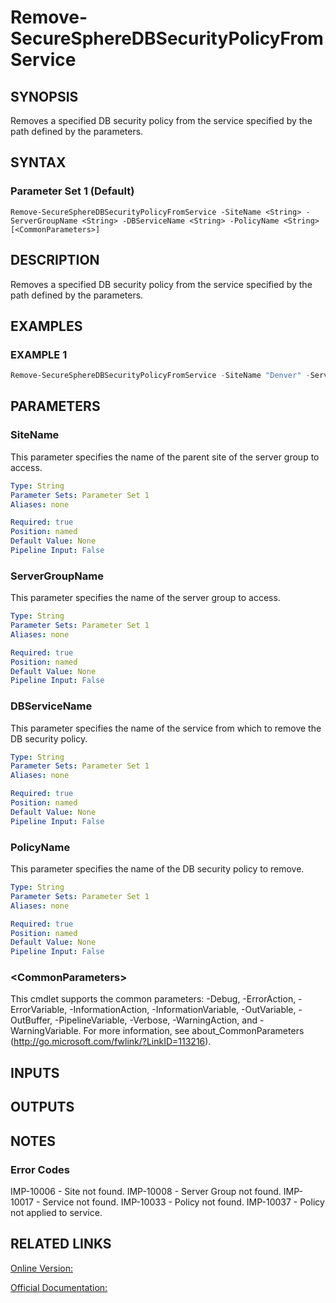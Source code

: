 ﻿# Remove-SecureSphereDBSecurityPolicyFromService

## SYNOPSIS
Removes a specified DB security policy from the service specified by the path defined by the parameters.

## SYNTAX

### Parameter Set 1 (Default)
```
Remove-SecureSphereDBSecurityPolicyFromService -SiteName <String> -ServerGroupName <String> -DBServiceName <String> -PolicyName <String> [<CommonParameters>]
```

## DESCRIPTION
Removes a specified DB security policy from the service specified by the path defined by the parameters.

## EXAMPLES

### EXAMPLE 1

```powershell
Remove-SecureSphereDBSecurityPolicyFromService -SiteName "Denver" -ServerGroupName "HR-Prod" -DBServiceName "Payroll-Oracle9" -PolicyName "Oracle - Attempt to Execute Database Export"
```

## PARAMETERS

### SiteName
This parameter specifies the name of the parent site of the server group to access.

```yaml
Type: String
Parameter Sets: Parameter Set 1
Aliases: none

Required: true
Position: named
Default Value: None
Pipeline Input: False
```

### ServerGroupName
This parameter specifies the name of the server group to access.

```yaml
Type: String
Parameter Sets: Parameter Set 1
Aliases: none

Required: true
Position: named
Default Value: None
Pipeline Input: False
```

### DBServiceName
This parameter specifies the name of the service from which to remove the DB security policy.

```yaml
Type: String
Parameter Sets: Parameter Set 1
Aliases: none

Required: true
Position: named
Default Value: None
Pipeline Input: False
```

### PolicyName
This parameter specifies the name of the DB security policy to remove.

```yaml
Type: String
Parameter Sets: Parameter Set 1
Aliases: none

Required: true
Position: named
Default Value: None
Pipeline Input: False
```

### \<CommonParameters\>
This cmdlet supports the common parameters: -Debug, -ErrorAction, -ErrorVariable, -InformationAction, -InformationVariable, -OutVariable, -OutBuffer, -PipelineVariable, -Verbose, -WarningAction, and -WarningVariable. For more information, see about_CommonParameters (http://go.microsoft.com/fwlink/?LinkID=113216).

## INPUTS

## OUTPUTS

## NOTES

### Error Codes
IMP-10006 - Site not found.
IMP-10008 - Server Group not found.
IMP-10017 - Service not found.
IMP-10033 - Policy not found.
IMP-10037 - Policy not applied to service.

## RELATED LINKS

[Online Version:](https://github.com/akshinmustafayev/SecureSpherePS/tree/master/Documentation)

[Official Documentation:](https://docs.imperva.com/bundle/v13.6-api-reference-guide/page/61681.htm)



